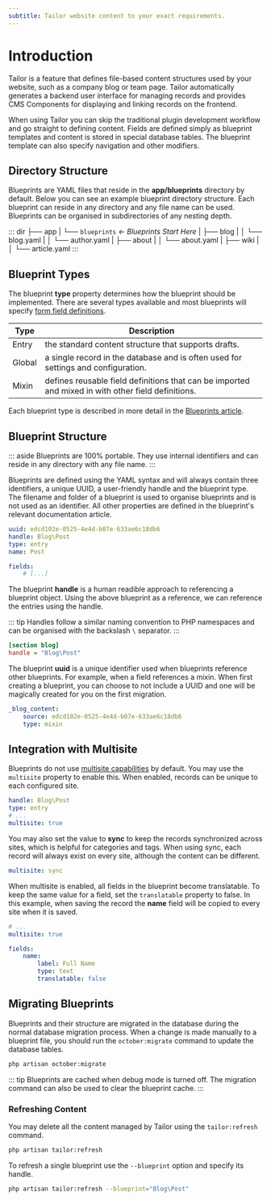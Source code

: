 ```yaml
---
subtitle: Tailor website content to your exact requirements.
---
```

# Introduction

<VideoBlockLink src="https://www.youtube.com/watch?v=_WMH4mlMdjk" title="Tailor Tutorial" description="This video describes how to quickly create a complete blog solution with Tailor." prompt="Watch the tutorial" />

Tailor is a feature that defines file-based content structures used by your website, such as a company blog or team page. Tailor automatically generates a backend user interface for managing records and provides CMS Components for displaying and linking records on the frontend.

When using Tailor you can skip the traditional plugin development workflow and go straight to defining content. Fields are defined simply as blueprint templates and content is stored in special database tables. The blueprint template can also specify navigation and other modifiers.

## Directory Structure

Blueprints are YAML files that reside in the **app/blueprints** directory by default.
Below you can see an example blueprint directory structure. Each blueprint can reside in any directory and any file name can be used. Blueprints can be organised in subdirectories of any nesting depth.

::: dir
├── app
|   └── `blueprints`  _← Blueprints Start Here_
|       ├── blog
|       │   └── blog.yaml
|       │   └── author.yaml
|       ├── about
|       │   └── about.yaml
|       ├── wiki
|       │   └── article.yaml
:::

## Blueprint Types

The blueprint **type** property determines how the blueprint should be implemented. There are several types available and most blueprints will specify [form field definitions](../../element/form-fields.md).

Type | Description
------------- | -------------
Entry | the standard content structure that supports drafts.
Global | a single record in the database and is often used for settings and configuration.
Mixin | defines reusable field definitions that can be imported and mixed in with other field definitions.

Each blueprint type is described in more detail in the [Blueprints article](./blueprints.md).

## Blueprint Structure

::: aside
Blueprints are 100% portable. They use internal identifiers and can reside in any directory with any file name.
:::

Blueprints are defined using the YAML syntax and will always contain three identifiers, a unique UUID, a user-friendly handle and the blueprint type. The filename and folder of a blueprint is used to organise blueprints and is not used as an identifier. All other properties are defined in the blueprint's relevant documentation article.

```yaml
uuid: edcd102e-0525-4e4d-b07e-633ae6c18db6
handle: Blog\Post
type: entry
name: Post

fields:
    # [...]
```

The blueprint **handle** is a human readible approach to referencing a blueprint object. Using the above blueprint as a reference, we can reference the entries using the handle.

::: tip
Handles follow a similar naming convention to PHP namespaces and can be organised with the backslash `\` separator.
:::

```ini
[section blog]
handle = "Blog\Post"
```

The blueprint **uuid** is a unique identifier used when blueprints reference other blueprints. For example, when a field references a mixin. When first creating a blueprint, you can choose to not include a UUID and one will be magically created for you on the first migration.

```yaml
_blog_content:
    source: edcd102e-0525-4e4d-b07e-633ae6c18db6
    type: mixin
```

## Integration with Multisite

Blueprints do not use [multisite capabilities](../resources/multisite.md) by default. You may use the `multisite` property to enable this. When enabled, records can be unique to each configured site.

```yaml
handle: Blog\Post
type: entry
# ...
multisite: true
```

You may also set the value to **sync** to keep the records synchronized across sites, which is helpful for categories and tags. When using sync, each record will always exist on every site, although the content can be different.

```yaml
multisite: sync
```

When multisite is enabled, all fields in the blueprint become translatable. To keep the same value for a field, set the `translatable` property to false. In this example, when saving the record the **name** field will be copied to every site when it is saved.

```yaml
# ...
multisite: true

fields:
    name:
        label: Full Name
        type: text
        translatable: false
```

## Migrating Blueprints

Blueprints and their structure are migrated in the database during the normal database migration process. When a change is made manually to a blueprint file, you should run the `october:migrate` command to update the database tables.

```bash
php artisan october:migrate
```

::: tip
Blueprints are cached when debug mode is turned off. The migration command can also be used to clear the blueprint cache.
:::

### Refreshing Content

You may delete all the content managed by Tailor using the `tailor:refresh` command.

```bash
php artisan tailor:refresh
```

To refresh a single blueprint use the `--blueprint` option and specify its handle.

```bash
php artisan tailor:refresh --blueprint="Blog\Post"
```

<!--
### Pruning Content

As a general rule Tailor will never drop table columns and delete content. If a field is removed, the column will be renamed instead of dropped. For example, an old field named `content` may appear as `x_content_fb418fac` in the database table. Tables for old blueprints are also kept in case they are ever restored.

You may prune unused database column with the `tailor:prune` command.

```bash
php artisan tailor:prune
```
-->

